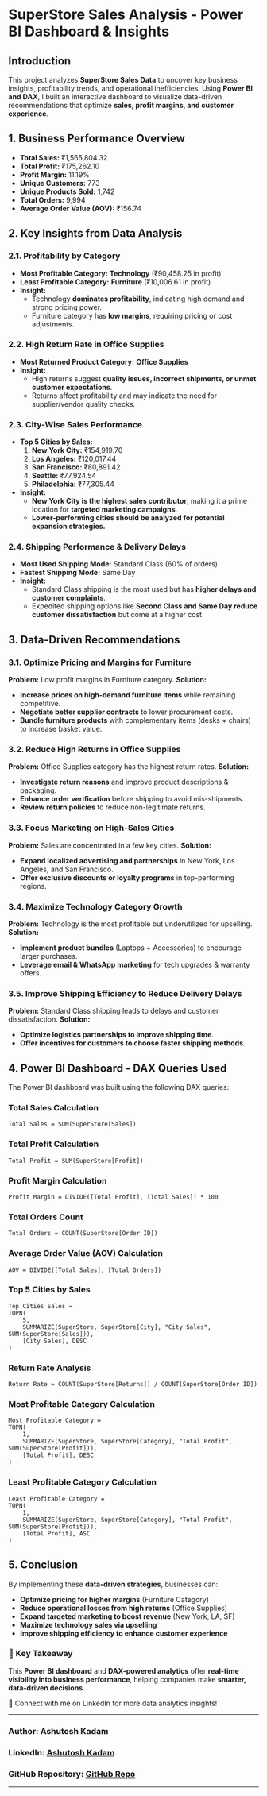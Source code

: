 # **SuperStore Sales Analysis - Power BI Dashboard & Insights**

## **Introduction**
This project analyzes **SuperStore Sales Data** to uncover key business insights, profitability trends, and operational inefficiencies. Using **Power BI and DAX**, I built an interactive dashboard to visualize data-driven recommendations that optimize **sales, profit margins, and customer experience**.

## **1. Business Performance Overview**
- **Total Sales:** ₹1,565,804.32
- **Total Profit:** ₹175,262.10
- **Profit Margin:** 11.19%
- **Unique Customers:** 773
- **Unique Products Sold:** 1,742
- **Total Orders:** 9,994
- **Average Order Value (AOV):** ₹156.74

## **2. Key Insights from Data Analysis**

### **2.1. Profitability by Category**
- **Most Profitable Category:** **Technology** (₹90,458.25 in profit)
- **Least Profitable Category:** **Furniture** (₹10,006.61 in profit)
- **Insight:**
  - Technology **dominates profitability**, indicating high demand and strong pricing power.
  - Furniture category has **low margins**, requiring pricing or cost adjustments.

### **2.2. High Return Rate in Office Supplies**
- **Most Returned Product Category:** **Office Supplies**
- **Insight:**
  - High returns suggest **quality issues, incorrect shipments, or unmet customer expectations**.
  - Returns affect profitability and may indicate the need for supplier/vendor quality checks.

### **2.3. City-Wise Sales Performance**
- **Top 5 Cities by Sales:**
  1. **New York City:** ₹154,919.70
  2. **Los Angeles:** ₹120,017.44
  3. **San Francisco:** ₹80,891.42
  4. **Seattle:** ₹77,924.54
  5. **Philadelphia:** ₹77,305.44
- **Insight:**
  - **New York City is the highest sales contributor**, making it a prime location for **targeted marketing campaigns**.
  - **Lower-performing cities should be analyzed for potential expansion strategies.**

### **2.4. Shipping Performance & Delivery Delays**
- **Most Used Shipping Mode:** Standard Class (60% of orders)
- **Fastest Shipping Mode:** Same Day
- **Insight:**
  - Standard Class shipping is the most used but has **higher delays and customer complaints**.
  - Expedited shipping options like **Second Class and Same Day reduce customer dissatisfaction** but come at a higher cost.

## **3. Data-Driven Recommendations**

### **3.1. Optimize Pricing and Margins for Furniture**
**Problem:** Low profit margins in Furniture category.
**Solution:**
- **Increase prices on high-demand furniture items** while remaining competitive.
- **Negotiate better supplier contracts** to lower procurement costs.
- **Bundle furniture products** with complementary items (desks + chairs) to increase basket value.

### **3.2. Reduce High Returns in Office Supplies**
**Problem:** Office Supplies category has the highest return rates.
**Solution:**
- **Investigate return reasons** and improve product descriptions & packaging.
- **Enhance order verification** before shipping to avoid mis-shipments.
- **Review return policies** to reduce non-legitimate returns.

### **3.3. Focus Marketing on High-Sales Cities**
**Problem:** Sales are concentrated in a few key cities.
**Solution:**
- **Expand localized advertising and partnerships** in New York, Los Angeles, and San Francisco.
- **Offer exclusive discounts or loyalty programs** in top-performing regions.

### **3.4. Maximize Technology Category Growth**
**Problem:** Technology is the most profitable but underutilized for upselling.
**Solution:**
- **Implement product bundles** (Laptops + Accessories) to encourage larger purchases.
- **Leverage email & WhatsApp marketing** for tech upgrades & warranty offers.

### **3.5. Improve Shipping Efficiency to Reduce Delivery Delays**
**Problem:** Standard Class shipping leads to delays and customer dissatisfaction.
**Solution:**
- **Optimize logistics partnerships to improve shipping time**.
- **Offer incentives for customers to choose faster shipping methods.**

## **4. Power BI Dashboard - DAX Queries Used**
The Power BI dashboard was built using the following DAX queries:

### **Total Sales Calculation**
```DAX
Total Sales = SUM(SuperStore[Sales])
```

### **Total Profit Calculation**
```DAX
Total Profit = SUM(SuperStore[Profit])
```

### **Profit Margin Calculation**
```DAX
Profit Margin = DIVIDE([Total Profit], [Total Sales]) * 100
```

### **Total Orders Count**
```DAX
Total Orders = COUNT(SuperStore[Order ID])
```

### **Average Order Value (AOV) Calculation**
```DAX
AOV = DIVIDE([Total Sales], [Total Orders])
```

### **Top 5 Cities by Sales**
```DAX
Top Cities Sales = 
TOPN(
    5,
    SUMMARIZE(SuperStore, SuperStore[City], "City Sales", SUM(SuperStore[Sales])),
    [City Sales], DESC
)
```

### **Return Rate Analysis**
```DAX
Return Rate = COUNT(SuperStore[Returns]) / COUNT(SuperStore[Order ID])
```

### **Most Profitable Category Calculation**
```DAX
Most Profitable Category = 
TOPN(
    1,
    SUMMARIZE(SuperStore, SuperStore[Category], "Total Profit", SUM(SuperStore[Profit])),
    [Total Profit], DESC
)
```

### **Least Profitable Category Calculation**
```DAX
Least Profitable Category = 
TOPN(
    1,
    SUMMARIZE(SuperStore, SuperStore[Category], "Total Profit", SUM(SuperStore[Profit])),
    [Total Profit], ASC
)
```

## **5. Conclusion**
By implementing these **data-driven strategies**, businesses can:
- **Optimize pricing for higher margins** (Furniture Category)
- **Reduce operational losses from high returns** (Office Supplies)
- **Expand targeted marketing to boost revenue** (New York, LA, SF)
- **Maximize technology sales via upselling**
- **Improve shipping efficiency to enhance customer experience**

### **🔹 Key Takeaway**
This **Power BI dashboard** and **DAX-powered analytics** offer **real-time visibility into business performance**, helping companies make **smarter, data-driven decisions**.

📢 Connect with me on LinkedIn for more data analytics insights!

---
### **Author:** Ashutosh Kadam  
### **LinkedIn:** [Ashutosh Kadam](https://www.linkedin.com/in/ashutosh-kadam-4562151b6)  
### **GitHub Repository:** [GitHub Repo](https://github.com/Ashu-5599)  
---
